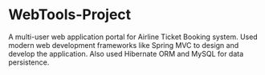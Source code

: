 # WebTools-Project

A multi-user web application portal for Airline Ticket Booking system. Used modern web development frameworks like Spring MVC to design and develop the application. Also used Hibernate ORM and MySQL for data persistence.
